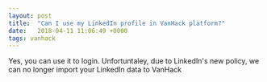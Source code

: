 ```yaml
---
layout: post
title:  "Can I use my LinkedIn profile in VanHack platform?"
date:   2018-04-11 11:06:49 +0000
tags: vanhack
---
```

Yes, you can use it to login. Unfortuntaley, due to LinkedIn's new policy, we can no longer import your LinkedIn data to VanHack